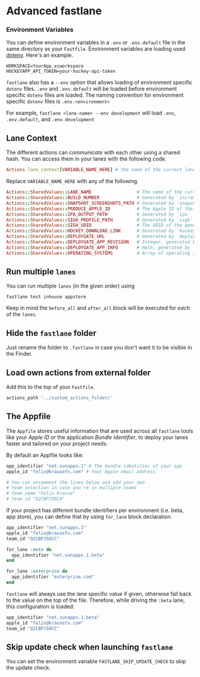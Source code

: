 # Advanced fastlane

### Environment Variables
You can define environment variables in a `.env` or `.env.default` file in the same directory as your `Fastfile`. Environment variables are loading used [dotenv](https://github.com/bkeepers/dotenv). Here's an example.

```
WORKSPACE=YourApp.xcworkspace
HOCKEYAPP_API_TOKEN=your-hockey-api-token
```

`fastlane` also has a `--env` option that allows loading of environment specific `dotenv` files. `.env` and `.env.default` will be loaded before environment specific `dotenv` files are loaded. The naming convention for environment specific `dotenv` files is `.env.<environment>`

For example, `fastlane <lane-name> --env development` will load `.env`, `.env.default`, and `.env.development`

## Lane Context

The different actions can *communicate* with each other using a shared hash. You can access them in your lanes with the following code.

```ruby
Actions.lane_context[VARIABLE_NAME_HERE] # the name of the current lane
```

Replace `VARIABLE_NAME_HERE` with any of the following.

```ruby
Actions::SharedValues::LANE_NAME                 # The name of the current lane
Actions::SharedValues::BUILD_NUMBER              # Generated by `increment_build_number`
Actions::SharedValues::SNAPSHOT_SCREENSHOTS_PATH # Generated by `snapshot`
Actions::SharedValues::PRODUCE_APPLE_ID          # The Apple ID of the newly created app
Actions::SharedValues::IPA_OUTPUT_PATH           # Generated by `ipa`
Actions::SharedValues::SIGH_PROFILE_PATH         # Generated by `sigh`
Actions::SharedValues::SIGH_UDID                 # The UDID of the generated provisioning profile
Actions::SharedValues::HOCKEY_DOWNLOAD_LINK      # Generated by `hockey`
Actions::SharedValues::DEPLOYGATE_URL            # Generated by `deploygate`
Actions::SharedValues::DEPLOYGATE_APP_REVISION   # Integer, generated by `deploygate`
Actions::SharedValues::DEPLOYGATE_APP_INFO       # Hash, generated by `deploygate`
Actions::SharedValues::OPERATING_SYSTEMS         # Array of operating systems supported by this Fastfile
````

## Run multiple ```lanes```

You can run multiple ```lanes``` (in the given order) using

```
fastlane test inhouse appstore
````

Keep in mind the ```before_all``` and ```after_all``` block will be executed for _each_ of the ```lanes```.

## Hide the `fastlane` folder

Just rename the folder to `.fastlane` in case you don't want it to be visible in the Finder.

## Load own actions from external folder

Add this to the top of your `Fastfile`.

```ruby
actions_path '../custom_actions_folder/'
```

## The Appfile

The `Appfile` stores useful information that are used across all `fastlane` tools like your *Apple ID* or the application *Bundle Identifier*, to deploy your lanes faster and tailored on your project needs. 

By default an Appfile looks like:

```ruby
app_identifier "net.sunapps.1" # The bundle identifier of your app
apple_id "felix@krausefx.com" # Your Apple email address

# You can uncomment the lines below and add your own 
# team selection in case you're in multiple teams
# team_name "Felix Krause"
# team_id "Q2CBPJ58CA"
```

If your project has different bundle identifiers per environment (i.e. beta, app store), you can define that by using `for_lane` block declaration. 

```ruby
app_identifier "net.sunapps.1"
apple_id "felix@krausefx.com"
team_id "Q2CBPJ58CC"

for_lane :beta do
  app_identifier "net.sunapps.1.beta"
end

for_lane :enterprise do
  app_identifier "enterprise.com"
end
```

`fastlane` will always use the lane specific value if given, otherwise fall back to the value on the top of the file. Therefore, while driving the `:beta` lane, this configuration is loaded:

```ruby
app_identifier "net.sunapps.1.beta"
apple_id "felix@krausefx.com"
team_id "Q2CBPJ58CC"
```

## Skip update check when launching `fastlane`

You can set the environment variable `FASTLANE_SKIP_UPDATE_CHECK` to skip the update check.
